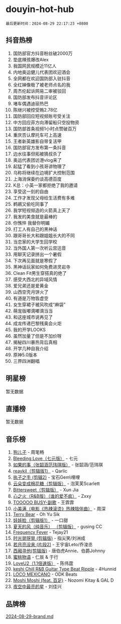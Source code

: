 # douyin-hot-hub

`最后更新时间：2024-08-29 22:17:23 +0800`

## 抖音热榜

1. 国防部官方抖音粉丝破2000万
1. 垫底辣孩爆改Alex
1. 我国网民规模近11亿人
1. 内地奥运健儿代表团欢迎酒会
1. 全网都在欢迎国防部入驻抖音
1. 全红婵像极了被老师点名的我
1. 周杰伦起诉网易二审被驳回
1. 国防部发布抖音评论区
1. 堵车偶遇迪丽热巴
1. 陈继兴被控受贿2.78亿
1. 国防部回应短视频账号受关注
1. 中方回应菲方向滞留船只空投物资
1. 国防部首条视频1小时点赞破百万
1. 重庆否认摩托车可上高速
1. 王者新英雄影自带复活甲
1. 国防部官方发布第一条抖音
1. 边水往事但拓被猜叔杀了
1. 奥运代表团访港vlog来了
1. 起猛了看到小孩哥讲物理了
1. 乌称将继续在边境扩大控制范围
1. 上海消保委约谈高德百度
1. K总：小英一家都拒绝了我的邀请
1. 享受这一刻的自由
1. 工作才发现父母给生活费有多难
1. 鹈鹕又偷吃同事了
1. 我学短视频造的火箭真上天了
1. 我发的美食就是最棒的
1. 你憔悴 我替你明媚
1. 打工人有自己的黑神话
1. 跟哥哥长大和跟姐姐长大的不同
1. 当恋家的大学生回学校
1. 当外国人第一次听云宫迅音
1. 用聊天记录拼出一个暑假
1. 下次再见面就是寒假了
1. 黑神话玩家如何免费进灵岩寺
1. Clean Fit男生穿搭真的绝了
1. 感受大西北的异域风情
1. 爱兄弟还是爱黄金
1. 山西空壳月饼火了
1. 有道是万物皆虚空
1. 女生穿裙子被风吹成“麻袋”
1. 萌宠版嘟滴嘟滴当当
1. 和这座城市说再见了
1. 成龙传递巴黎残奥会火炬
1. 我的开学LOOKS
1. 虽然加量了但是不加价呀
1. 揭秘四川暴热背后真相
1. 开学几种自我介绍
1. 原神5.0版本
1. 三界四洲翻唱

## 明星榜

暂无数据

## 直播榜

暂无数据

## 音乐榜

1. [狗儿子](https://sf6-cdn-tos.douyinstatic.com/obj/tos-cn-ve-2774/osvuItF7HhQ8nfz5BHDCMbu5ZOmgxBGtmcEpfn) - 周笔畅
1. [Bleeding Love（七元版）](https://sf3-cdn-tos.douyinstatic.com/obj/tos-cn-ve-2774/oEgC9eZFHQ1MfSRnrfkzFp8AayDWqAQMABBgUs) - 七元
1. [如果的事（张韶涵范玮琪版）](https://sf6-cdn-tos.douyinstatic.com/obj/tos-cn-ve-2774/owI7MDDyzHddFIDNOFiTf8qYP1fafEiAgmjsCv) - 张韶涵/范玮琪
1. [reaykil（剪辑版1）](https://sf3-cdn-tos.douyinstatic.com/obj/tos-cn-ve-2774/osSIWpEdiiBoAWKQMsIBhmw1wUEJn5z20ANfA9) - Qarlic
1. [执子之手 (剪辑2)](https://sf5-hl-cdn-tos.douyinstatic.com/obj/tos-cn-ve-2774/oUoZLQjCc31XzqsBnBQUNgeKtYPBcgbFDwtfcu) - 宝石Gem\哩哩
1. [云朵变成棉花糖（剪辑版）](https://sf6-cdn-tos.douyinstatic.com/obj/tos-cn-ve-2774/o8LC84GQLALFfXeyJmh8KE61byVQYMMeAZLfEI) - 泡芙芙Scarlett
1. [Bittersweet（剪辑版）](https://sf6-cdn-tos.douyinstatic.com/obj/tos-cn-ve-2774/oIR5xcAceFQosUeHXGzNQpCesIBELaANA2RYoJ) - Xun Jia
1. [心之火（R&B版）（谁的爱不疯）](https://sf5-hl-cdn-tos.douyinstatic.com/obj/tos-cn-ve-2774/okemkEDaIBBE3OosftCgMxlFkLQZRw37t36ZQv) - Zxxy
1. [TOOOOO BUSY-副歌](https://sf5-hl-cdn-tos.douyinstatic.com/obj/tos-cn-ve-2774/o0fmjGZetNDjSM5EimFs2QlzBg30YgByJMRQrC) - 王霏霏
1. [小美满（电影《热辣滚烫》热辣陪伴曲）](https://sf5-hl-cdn-tos.douyinstatic.com/obj/tos-cn-ve-2774/o0GAn2lSgfZIDUgtevCGDQYnFg4CwnrBaxbTZL) - 周深
1. [Terry Bear](https://sf5-hl-cdn-tos.douyinstatic.com/obj/tos-cn-ve-2774/oY98zQoBzAv3LMriiCP1nBInWAHWfS2wisMjSc) - Oh Yu Sik
1. [娃娃脸（剪辑版1）](https://sf5-hl-cdn-tos.douyinstatic.com/obj/tos-cn-ve-2774/oIimSCgQoNUePTAZ1Ba7TeADY4KetGYsVFeaaB) - 一口甜
1. [夏天的风（纯音乐） （剪辑版）](https://sf5-hl-cdn-tos.douyinstatic.com/obj/tos-cn-ve-2774/oUzLjBZZFQAoNRmGokEeD5zfQCObp6UeFAnTa6) - gusing CC
1. [Frequency Fever](https://sf5-hl-cdn-tos.douyinstatic.com/obj/tos-cn-ve-2774/os94PCgvfCQSGh1ogDZmrFB6eEACFtZXwHEYHh) - Tejay21
1. [时光晃呀晃 (剪辑版)](https://sf5-hl-cdn-tos.douyinstatic.com/obj/tos-cn-ve-2774/o8ACeQem3gwI1x3GIYGAfKG0LJebKFRJDwRwyW) - 指尖笑/刘洲成
1. [若月亮没来 (片段2)](https://sf5-hl-cdn-tos.douyinstatic.com/obj/tos-cn-ve-2774/ocQavLLjkCOeDxGyYeIMGgNAIwJ0QXE1Ve3Fzv) - 王宇宙Leto/乔浚丞
1. [西厢寻他(剪辑版)](https://sf3-cdn-tos.douyinstatic.com/obj/tos-cn-ve-2774/oUsAVfAQKlRNxEv5qxvIB8o5qmIWUcXbzJKJhw) - 唐伯虎Annie、伯爵Johnny
1. [蜜桃物语](https://sf5-hl-cdn-tos.douyinstatic.com/obj/tos-cn-ve-2774/oIhOSCZtIACtYU4XQkngiW9kCBfVD1Fz9IYeqL) - 仁辰 & 于行
1. [LoveU2（1.1倍速版）](https://sf5-hl-cdn-tos.douyinstatic.com/obj/tos-cn-ve-2774/oQMeDffLaEmgMwgCOEMAFCI6INzoFPgWdD0rsa) - 陈伟霆
1. [keshi Chill R&B Guitar Type Beat Ripple](https://sf3-cdn-tos.douyinstatic.com/obj/tos-cn-ve-2774/okQIfmitAB3HpgZQo0YCEFEACcDhQngn0fkFIC) - 4Hunnid
1. [LOCO MEXICANO](https://sf5-hl-cdn-tos.douyinstatic.com/obj/tos-cn-ve-2774/owxVoxJorA4ILBfsMAjU6t7O1xW9w0tS7EYzh6) - ODK Beats
1. [Moshi Moshi (feat. 百足)](https://sf3-cdn-tos.douyinstatic.com/obj/tos-cn-ve-2774/ooJjIHi8hVoNioNtAOBBMJ13sqywJAGW1piyfb) - Nozomi Kitay & GAL D
1. [夜空中最亮的星](https://sf5-hl-cdn-tos.douyinstatic.com/obj/tos-cn-ve-2774/o4IfgGwqqnFeXEMGaS8JBzJAdayAaCeoxqbjCD) - 刘佳兴

## 品牌榜

[2024-08-29-brand.md](2024-08-29-brand.md)
